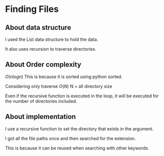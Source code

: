 # Finding Files

## About data structure
I used the List data structure to hold the data.

It also uses recursion to traverse directories.

## About Order complexity
$O(n log n)$
This is because it is sorted using python sorted.

Considering only traverse
$O(N)$
N = all directory size

Even if the recursive function is executed in the loop, it will be executed for the number of directories included.

## About implementation
I use a recursive function to set the directory that exists in the argument.

I got all the file paths once and then searched for the extension.

This is because it can be reused when searching with other keywords.

